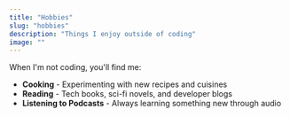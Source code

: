 ```yaml
---
title: "Hobbies"
slug: "hobbies"
description: "Things I enjoy outside of coding"
image: ""
---
```


When I'm not coding, you'll find me:

- **Cooking** - Experimenting with new recipes and cuisines
- **Reading** - Tech books, sci-fi novels, and developer blogs
- **Listening to Podcasts** - Always learning something new through audio

